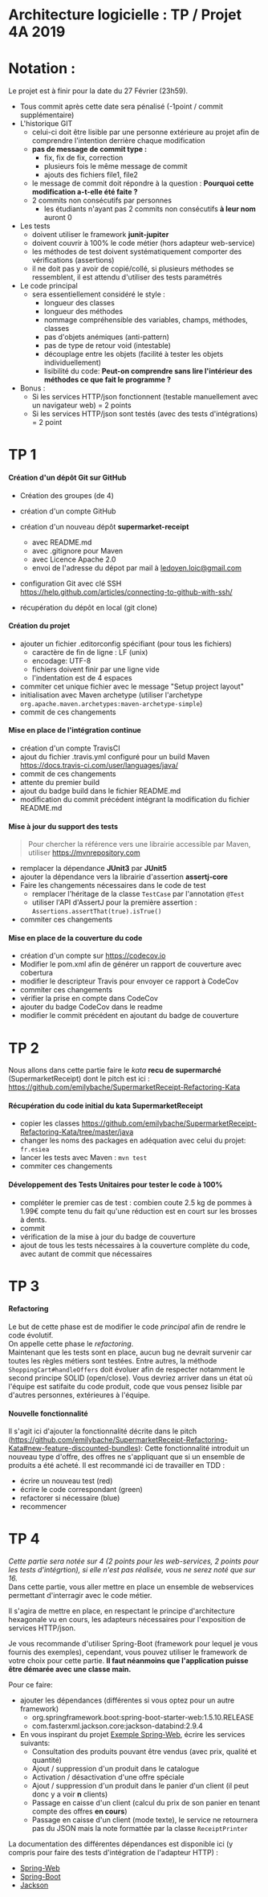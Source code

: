 # Architecture logicielle : TP / Projet 4A 2019

# Notation :
Le projet est à finir pour la date du 27 Février (23h59).
* Tous commit après cette date sera pénalisé (-1point / commit supplémentaire)
* L'historique GIT
  * celui-ci doit être lisible par une personne extérieure au projet afin de comprendre l'intention derrière chaque modification
  * **pas de message de commit type :**
    * fix, fix de fix, correction
    * plusieurs fois le même message de commit
    * ajouts des fichiers file1, file2
  * le message de commit doit répondre à la question : **Pourquoi cette modification a-t-elle été faite ?**
  * 2 commits non consécutifs par personnes
    * les étudiants n'ayant pas 2 commits non consécutifs **à leur nom** auront 0
* Les tests
  * doivent utiliser le framework **junit-jupiter**
  * doivent couvrir à 100% le code métier (hors adapteur web-service)
  * les méthodes de test doivent systématiquement comporter des vérifications (assertions)
  * il ne doit pas y avoir de copié/collé, si plusieurs méthodes se ressemblent, il est attendu d'utiliser des tests paramétrés
* Le code principal
  * sera essentiellement considéré le style :
    * longueur des classes
    * longueur des méthodes
    * nommage compréhensible des variables, champs, méthodes, classes
    * pas d'objets anémiques (anti-pattern)
    * pas de type de retour void (intestable)
    * découplage entre les objets (facilité à tester les objets individuellement)
    * lisibilité du code: **Peut-on comprendre sans lire l'intérieur des méthodes ce que fait le programme ?**
* Bonus :
  * Si les services HTTP/json fonctionnent (testable manuellement avec un navigateur web) = 2 points
  * Si les services HTTP/json sont testés (avec des tests d'intégrations) = 2 point

# TP 1
#### Création d'un dépôt Git sur GitHub
* Création des groupes (de 4)

* création d'un compte GitHub
* création d'un nouveau dépôt **supermarket-receipt**
  * avec README.md
  * avec .gitignore pour Maven
  * avec Licence Apache 2.0
  * envoi de l'adresse du dépot par mail à ledoyen.loic@gmail.com
* configuration Git avec clé SSH https://help.github.com/articles/connecting-to-github-with-ssh/
* récupération du dépôt en local (git clone)

#### Création du projet
* ajouter un fichier .editorconfig spécifiant (pour tous les fichiers)
  * caractère de fin de ligne : LF (unix)
  * encodage: UTF-8
  * fichiers doivent finir par une ligne vide
  * l'indentation est de 4 espaces
* commiter cet unique fichier avec le message "Setup project layout"
* initialisation avec Maven archetype (utiliser l'archetype `org.apache.maven.archetypes:maven-archetype-simple`)
* commit de ces changements

#### Mise en place de l'intégration continue
* création d'un compte TravisCI
* ajout du fichier .travis.yml configuré pour un build Maven https://docs.travis-ci.com/user/languages/java/
* commit de ces changements
* attente du premier build
* ajout du badge build dans le fichier README.md
* modification du commit précédent intégrant la modification du fichier README.md

#### Mise à jour du support des tests
> Pour chercher la référence vers une librairie accessible par Maven, utiliser https://mvnrepository.com
* remplacer la dépendance **JUnit3** par **JUnit5**
* ajouter la dépendance vers la librairie d'assertion **assertj-core**
* Faire les changements nécessaires dans le code de test
  * remplacer l'héritage de la classe `TestCase` par l'annotation `@Test`
  * utiliser l'API d'AssertJ pour la première assertion : `Assertions.assertThat(true).isTrue()`
* commiter ces changements

#### Mise en place de la couverture du code
* création d'un compte sur https://codecov.io
* Modifier le pom.xml afin de générer un rapport de couverture avec cobertura
* modifier le descripteur Travis pour envoyer ce rapport à CodeCov
* commiter ces changements
* vérifier la prise en compte dans CodeCov
* ajouter du badge CodeCov dans le readme
* modifier le commit précédent en ajoutant du badge de couverture

# TP 2

Nous allons dans cette partie faire le *kata* **recu de supermarché** (SupermarketReceipt) dont le pitch est ici : https://github.com/emilybache/SupermarketReceipt-Refactoring-Kata

#### Récupération du code initial du kata SupermarketReceipt
* copier les classes https://github.com/emilybache/SupermarketReceipt-Refactoring-Kata/tree/master/java
* changer les noms des packages en adéquation avec celui du projet: `fr.esiea`
* lancer les tests avec Maven : `mvn test`
* commiter ces changements

#### Développement des Tests Unitaires pour tester le code à 100%
* compléter le premier cas de test : combien coute 2.5 kg de pommes à 1.99€ compte tenu du fait qu'une réduction est en court sur les brosses à dents.
* commit
* vérification de la mise à jour du badge de couverture
* ajout de tous les tests nécessaires à la couverture complète du code, avec autant de commit que nécessaires

# TP 3

#### Refactoring
Le but de cette phase est de modifier le code *principal* afin de rendre le code évolutif.  
On appelle cette phase le *refactoring*.  
Maintenant que les tests sont en place, aucun bug ne devrait survenir car toutes les règles métiers sont testées.
Entre autres, la méthode `ShoppingCart#handleOffers` doit évoluer afin de respecter notamment le second principe SOLID (open/close).
Vous devriez arriver dans un état où l'équipe est satifaite du code produit, code que vous pensez lisible par d'autres personnes, extérieures à l'équipe.

#### Nouvelle fonctionnalité
Il s'agit ici d'ajouter la fonctionnalité décrite dans le pitch (https://github.com/emilybache/SupermarketReceipt-Refactoring-Kata#new-feature-discounted-bundles):
Cette fonctionnalité introduit un nouveau type d'offre, des offres ne s'appliquant que si un ensemble de produits a été acheté.
Il est recommandé ici de travailler en TDD :
* écrire un nouveau test (red)
* écrire le code correspondant (green)
* refactorer si nécessaire (blue)
* recommencer

# TP 4

*Cette partie sera notée sur 4 (2 points pour les web-services, 2 points pour les tests d'intégrtion), si elle n'est pas réalisée, vous ne serez noté que sur 16.*  
Dans cette partie, vous aller mettre en place un ensemble de webservices permettant d'interragir avec le code métier.  

Il s'agira de mettre en place, en respectant le principe d'architecture hexagonale vu en cours, les adapteurs nécessaires pour l'exposition de services HTTP/json.

Je vous recommande d'utiliser Spring-Boot (framework pour lequel je vous fournis des exemples), cependant, vous pouvez utiliser le framework de votre choix pour cette partie.
**Il faut néanmoins que l'application puisse être démarée avec une classe main.**

Pour ce faire:
* ajouter les dépendances (différentes si vous optez pour un autre framework)
  * org.springframework.boot:spring-boot-starter-web:1.5.10.RELEASE
  * com.fasterxml.jackson.core:jackson-databind:2.9.4
* En vous inspirant du projet [Exemple Spring-Web](../../samples/springweb), écrire les services suivants:
  * Consultation des produits pouvant être vendus (avec prix, qualité et quantité)
  * Ajout / suppression d'un produit dans le catalogue
  * Activation / désactivation d'une offre spéciale
  * Ajout / suppression d'un produit dans le panier d'un client (il peut donc y a voir **n** clients)
  * Passage en caisse d'un client (calcul du prix de son panier en tenant compte des offres **en cours**)
  * Passage en caisse d'un client (mode texte), le service ne retournera pas du JSON mais la note formattée par la classe `ReceiptPrinter` 

  
La documentation des différentes dépendances est disponible ici (y compris pour faire des tests d'intégration de l'adapteur HTTP) :
  * [Spring-Web](https://docs.spring.io/spring/docs/5.0.4.BUILD-SNAPSHOT/spring-framework-reference/web.html#spring-web)
  * [Spring-Boot](https://spring.io/guides/gs/spring-boot/)
  * [Jackson](https://github.com/FasterXML/jackson-docs/wiki)

